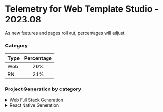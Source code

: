 # Telemetry for Web Template Studio - 2023.08

As new features and pages roll out, percentages  will adjust.

### Category

|Type|Percentage|
|:---|:---:|
|Web|79%|
|RN|21%|

### Project Generation by category

<details>
<summary>Web Full Stack Generation</summary>

### Frontend Frameworks

|Framework Type|Percentage|
|:---|:---:|
|React|67.3%|
|Vue|19.5%|
|Angular|13.3%|

### Backend Frameworks

|Framework Type|Percentage|
|:---|:---:|
|Node|72.6%|
|Flask|15.9%|
|AspNet|10.6%|
|Moleculer|0.9%|

### Pages

|Pages|Percentage|
|:---|:---:|
|Blank|50.2%|
|Grid|24.4%|
|Master Detail|15.8%|
|List|9.5%|


</details>

<details>
<summary>React Native Generation</summary>

### Project Types

|Framework Type|Percentage|
|:---|:---:|
|Tabbed|100%|

### Pages

|Pages|Percentage|
|:---|:---:|
|Blank|50%|
|MasterDetail|31.6%|
|Settings|18.4%|


</details>

